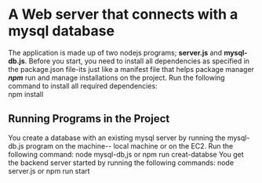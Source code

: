 # A Web server that connects with a mysql database
The application is made up of two nodejs programs; **server.js** and **mysql-db.js**. Before you start, you need to install all dependencies as specified in the package.json file-its just like a manifest file that helps package manager ***npm*** run and manage installations on the project.
Run the following  command to install all required dependencies:  
    npm install
## Running Programs in the Project
You create a database with an existing mysql server by running the mysql-db.js program on the machine-- local machine or on the EC2. Run the following command:
    node mysql-db,js
or
    npm run creat-databse
You get the backend server started by running the following commands:
    node server.js
or
    npm run start
